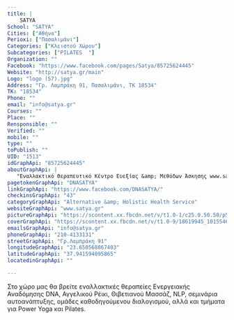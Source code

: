 ```yaml
---
title: |
    SATYA
School: "SATYA"
Cities: ["Αθήνα"]
Perioxi: ["Πασαλιμάνι"]
Categories: ["Κλειστού Χώρου"]
Subcategories: ["PILATES  "]
Organization: ""
Facebook: "https://www.facebook.com/pages/Satya/85725624445"
Website: "http://satya.gr/main"
Logo: "logo (57).jpg"
Address: "Γρ. Λαμπράκη 91, Πασαλιμάνι, TK 18534"
TK: "18534"
Phone: ""
email: "info@satya.gr"
Courses: ""
Place: ""
Rensponsible: ""
Verified: ""
mobile: ""
type: ""
toPublish: ""
UID: "1513"
idGraphApi: "85725624445"
aboutGraphApi: | 
   "Εναλλακτικό Θεραπευτικό Κέντρο Ευεξίας &amp; Μεθόδων Άσκησης www.satya.gr"
pagetokenGraphApi: "DNASATYA"
linkGraphApi: "https://www.facebook.com/DNASATYA/"
checkinsGraphApi: "43"
categoryGraphApi: "Alternative &amp; Holistic Health Service"
websiteGraphApi: "www.satya.gr"
pictureGraphApi: "https://scontent.xx.fbcdn.net/v/t1.0-1/c25.0.50.50/p50x50/1914931_140307614445_219314_n.jpg?oh=fb04c6634a52c60ad9affedefebb2a92&amp;oe=5B395094"
coverGraphApi: "https://scontent.xx.fbcdn.net/v/t1.0-9/18619945_10155468733274446_4255168155479370419_n.jpg?oh=f854d73993cf9d4202cc8c9549f14cf9&amp;oe=5B005FEC"
emailsGraphApi: "info@satya.gr"
phoneGraphApi: "210-4133131"
streetGraphApi: "Γρ.Λαμπράκη 91"
longitudeGraphApi: "23.650568867403"
latitudeGraphApi: "37.941594095865"
locatedinGraphApi: ""

---
```


Στο χώρο μας θα βρείτε εναλλακτικές θεραπείες Ενεργειακής Αναδόμησης DNA, Αγγελικού Ρέικι, Θιβετιανού Μασσάζ, NLP, σεμινάρια αυτοανάπτυξης, ομάδες καθοδηγούμενου διαλογισμού, αλλά και τμήματα για Power Yoga και Pilates.

